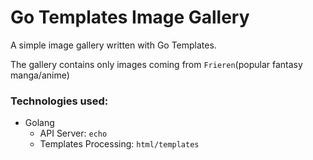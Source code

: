 # Go Templates Image Gallery
A simple image gallery written with Go Templates.

The gallery contains only images coming from `Frieren`(popular fantasy manga/anime)

### Technologies used:
- Golang
  - API Server: `echo`
  - Templates Processing: `html/templates`
